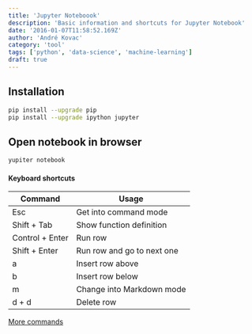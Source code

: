 ```yaml
---
title: 'Jupyter Noteboook'
description: 'Basic information and shortcuts for Jupyter Notebook'
date: '2016-01-07T11:58:52.169Z'
author: 'André Kovac'
category: 'tool'
tags: ['python', 'data-science', 'machine-learning']
draft: true
---
```



## Installation

```bash
pip install --upgrade pip
pip install --upgrade ipython jupyter
```

## Open notebook in browser

```bash
yupiter notebook
```

#### Keyboard shortcuts

| Command | Usage |
|---|---|
| Esc | Get into command mode |
| Shift + Tab | Show function definition |
| Control + Enter | Run row |
| Shift + Enter | Run row and go to next one |
| a | Insert row above |
| b | Insert row below |
| m | Change into Markdown mode |
| d + d | Delete row |

[More commands](https://www.dataquest.io/blog/jupyter-notebook-tips-tricks-shortcuts/)
